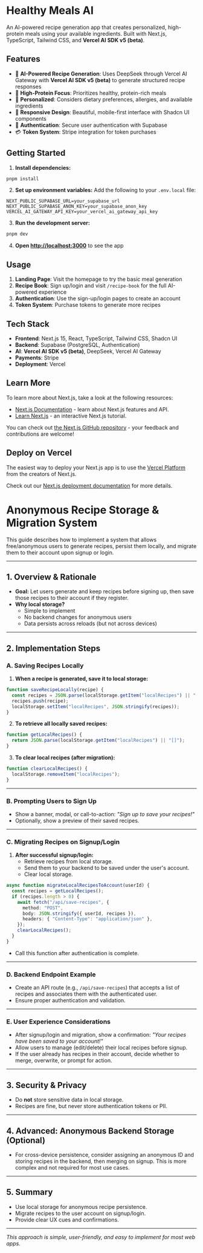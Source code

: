 # Healthy Meals AI

An AI-powered recipe generation app that creates personalized, high-protein meals using your available ingredients. Built with Next.js, TypeScript, Tailwind CSS, and **Vercel AI SDK v5 (beta)**.

## Features

- 🤖 **AI-Powered Recipe Generation**: Uses DeepSeek through Vercel AI Gateway with **Vercel AI SDK v5 (beta)** to generate structured recipe responses
- 🥗 **High-Protein Focus**: Prioritizes healthy, protein-rich meals
- 🎯 **Personalized**: Considers dietary preferences, allergies, and available ingredients
- 📱 **Responsive Design**: Beautiful, mobile-first interface with Shadcn UI components
- 🔐 **Authentication**: Secure user authentication with Supabase
- 💳 **Token System**: Stripe integration for token purchases

## Getting Started

1. **Install dependencies:**

```bash
pnpm install
```

2. **Set up environment variables:**
   Add the following to your `.env.local` file:

```
NEXT_PUBLIC_SUPABASE_URL=your_supabase_url
NEXT_PUBLIC_SUPABASE_ANON_KEY=your_supabase_anon_key
VERCEL_AI_GATEWAY_API_KEY=your_vercel_ai_gateway_api_key
```

3. **Run the development server:**

```bash
pnpm dev
```

4. **Open [http://localhost:3000](http://localhost:3000)** to see the app

## Usage

1. **Landing Page**: Visit the homepage to try the basic meal generation
2. **Recipe Book**: Sign up/login and visit `/recipe-book` for the full AI-powered experience
3. **Authentication**: Use the sign-up/login pages to create an account
4. **Token System**: Purchase tokens to generate more recipes

## Tech Stack

- **Frontend**: Next.js 15, React, TypeScript, Tailwind CSS, Shadcn UI
- **Backend**: Supabase (PostgreSQL, Authentication)
- **AI**: **Vercel AI SDK v5 (beta)**, DeepSeek, Vercel AI Gateway
- **Payments**: Stripe
- **Deployment**: Vercel

## Learn More

To learn more about Next.js, take a look at the following resources:

- [Next.js Documentation](https://nextjs.org/docs) - learn about Next.js features and API.
- [Learn Next.js](https://nextjs.org/learn) - an interactive Next.js tutorial.

You can check out [the Next.js GitHub repository](https://github.com/vercel/next.js) - your feedback and contributions are welcome!

## Deploy on Vercel

The easiest way to deploy your Next.js app is to use the [Vercel Platform](https://vercel.com/new?utm_medium=default-template&filter=next.js&utm_source=create-next-app&utm_campaign=create-next-app-readme) from the creators of Next.js.

Check out our [Next.js deployment documentation](https://nextjs.org/docs/app/building-your-application/deploying) for more details.

# Anonymous Recipe Storage & Migration System

This guide describes how to implement a system that allows free/anonymous users to generate recipes, persist them locally, and migrate them to their account upon signup or login.

---

## 1. **Overview & Rationale**

- **Goal:** Let users generate and keep recipes before signing up, then save those recipes to their account if they register.
- **Why local storage?**
  - Simple to implement
  - No backend changes for anonymous users
  - Data persists across reloads (but not across devices)

---

## 2. **Implementation Steps**

### **A. Saving Recipes Locally**

1. **When a recipe is generated, save it to local storage:**

```ts
function saveRecipeLocally(recipe) {
  const recipes = JSON.parse(localStorage.getItem("localRecipes") || "[]");
  recipes.push(recipe);
  localStorage.setItem("localRecipes", JSON.stringify(recipes));
}
```

2. **To retrieve all locally saved recipes:**

```ts
function getLocalRecipes() {
  return JSON.parse(localStorage.getItem("localRecipes") || "[]");
}
```

3. **To clear local recipes (after migration):**

```ts
function clearLocalRecipes() {
  localStorage.removeItem("localRecipes");
}
```

---

### **B. Prompting Users to Sign Up**

- Show a banner, modal, or call-to-action: _"Sign up to save your recipes!"_
- Optionally, show a preview of their saved recipes.

---

### **C. Migrating Recipes on Signup/Login**

1. **After successful signup/login:**
   - Retrieve recipes from local storage.
   - Send them to your backend to be saved under the user's account.
   - Clear local storage.

```ts
async function migrateLocalRecipesToAccount(userId) {
  const recipes = getLocalRecipes();
  if (recipes.length > 0) {
    await fetch("/api/save-recipes", {
      method: "POST",
      body: JSON.stringify({ userId, recipes }),
      headers: { "Content-Type": "application/json" },
    });
    clearLocalRecipes();
  }
}
```

- Call this function after authentication is complete.

---

### **D. Backend Endpoint Example**

- Create an API route (e.g., `/api/save-recipes`) that accepts a list of recipes and associates them with the authenticated user.
- Ensure proper authentication and validation.

---

### **E. User Experience Considerations**

- After signup/login and migration, show a confirmation: _"Your recipes have been saved to your account!"_
- Allow users to manage (edit/delete) their local recipes before signup.
- If the user already has recipes in their account, decide whether to merge, overwrite, or prompt for action.

---

## 3. **Security & Privacy**

- Do **not** store sensitive data in local storage.
- Recipes are fine, but never store authentication tokens or PII.

---

## 4. **Advanced: Anonymous Backend Storage (Optional)**

- For cross-device persistence, consider assigning an anonymous ID and storing recipes in the backend, then merging on signup. This is more complex and not required for most use cases.

---

## 5. **Summary**

- Use local storage for anonymous recipe persistence.
- Migrate recipes to the user account on signup/login.
- Provide clear UX cues and confirmations.

---

_This approach is simple, user-friendly, and easy to implement for most web apps._
